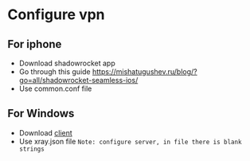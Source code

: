 # Configure vpn

## For iphone
- Download shadowrocket app
- Go through this guide https://mishatugushev.ru/blog/?go=all/shadowrocket-seamless-ios/
- Use common.conf file

## For Windows
- Download [client](https://github.com/InvisibleManVPN/InvisibleMan-XRayClient)
- Use xray.json file
  `Note: configure server, in file there is blank strings`
